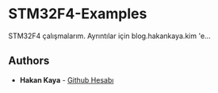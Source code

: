 # STM32F4-Examples
STM32F4 çalışmalarım. Ayrıntılar için blog.hakankaya.kim 'e...


## Authors
* **Hakan Kaya** -  [Github Hesabı](https://github.com/haknkayaa)
